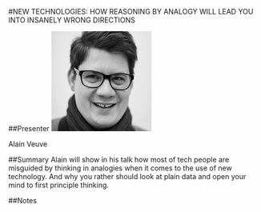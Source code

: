 #NEW TECHNOLOGIES: HOW REASONING BY ANALOGY WILL LEAD YOU INTO INSANELY WRONG DIRECTIONS

##Presenter
![Alain Veuve](https://raw.githubusercontent.com/avarx/T3CON16/master/Presenter/Alain_Veuve.jpg)

Alain Veuve

##Summary
Alain will show in his talk how most of tech people are misguided by thinking in analogies when it comes to the use of new technology. And why you rather should look at plain data and open your mind to first principle thinking.

##Notes